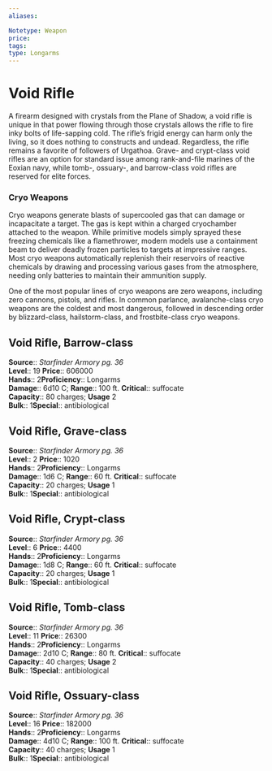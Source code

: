 ```yaml
---
aliases: 

Notetype: Weapon
price: 
tags: 
type: Longarms
---
```


# Void Rifle

A firearm designed with crystals from the Plane of Shadow, a void rifle is unique in that power flowing through those crystals allows the rifle to fire inky bolts of life-sapping cold. The rifle’s frigid energy can harm only the living, so it does nothing to constructs and undead. Regardless, the rifle remains a favorite of followers of Urgathoa. Grave- and crypt-class void rifles are an option for standard issue among rank-and-file marines of the Eoxian navy, while tomb-, ossuary-, and barrow-class void rifles are reserved for elite forces.

### Cryo Weapons

Cryo weapons generate blasts of supercooled gas that can damage or incapacitate a target. The gas is kept within a charged cryochamber attached to the weapon. While primitive models simply sprayed these freezing chemicals like a flamethrower, modern models use a containment beam to deliver deadly frozen particles to targets at impressive ranges. Most cryo weapons automatically replenish their reservoirs of reactive chemicals by drawing and processing various gases from the atmosphere, needing only batteries to maintain their ammunition supply.

One of the most popular lines of cryo weapons are zero weapons, including zero cannons, pistols, and rifles. In common parlance, avalanche-class cryo weapons are the coldest and most dangerous, followed in descending order by blizzard-class, hailstorm-class, and frostbite-class cryo weapons.

## Void Rifle, Barrow-class

**Source**:: _Starfinder Armory pg. 36_  
**Level**:: 19
**Price**:: 606000  
**Hands**:: 2**Proficiency**:: Longarms  
**Damage**:: 6d10 C; 
**Range**:: 100 ft.
**Critical**:: suffocate  
**Capacity**:: 80 charges; **Usage** 2  
**Bulk**:: 1**Special**:: antibiological

## Void Rifle, Grave-class

**Source**:: _Starfinder Armory pg. 36_  
**Level**:: 2
**Price**:: 1020  
**Hands**:: 2**Proficiency**:: Longarms  
**Damage**:: 1d6 C; 
**Range**:: 60 ft.
**Critical**:: suffocate  
**Capacity**:: 20 charges; **Usage** 1  
**Bulk**:: 1**Special**:: antibiological

## Void Rifle, Crypt-class

**Source**:: _Starfinder Armory pg. 36_  
**Level**:: 6
**Price**:: 4400  
**Hands**:: 2**Proficiency**:: Longarms  
**Damage**:: 1d8 C; 
**Range**:: 60 ft.
**Critical**:: suffocate  
**Capacity**:: 20 charges; **Usage** 1  
**Bulk**:: 1**Special**:: antibiological

## Void Rifle, Tomb-class

**Source**:: _Starfinder Armory pg. 36_  
**Level**:: 11
**Price**:: 26300  
**Hands**:: 2**Proficiency**:: Longarms  
**Damage**:: 2d10 C; 
**Range**:: 80 ft.
**Critical**:: suffocate  
**Capacity**:: 40 charges; **Usage** 2  
**Bulk**:: 1**Special**:: antibiological

## Void Rifle, Ossuary-class

**Source**:: _Starfinder Armory pg. 36_  
**Level**:: 16
**Price**:: 182000  
**Hands**:: 2**Proficiency**:: Longarms  
**Damage**:: 4d10 C; 
**Range**:: 100 ft.
**Critical**:: suffocate  
**Capacity**:: 40 charges; **Usage** 1  
**Bulk**:: 1**Special**:: antibiological
